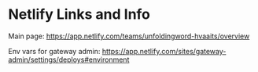 # Netlify Links and Info

Main page:
https://app.netlify.com/teams/unfoldingword-hvaaits/overview

Env vars for gateway admin:
https://app.netlify.com/sites/gateway-admin/settings/deploys#environment